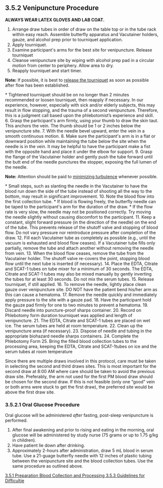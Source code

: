 ## 3.5.2 Venipuncture Procedure

**ALWAYS WEAR LATEX GLOVES AND LAB COAT.**

1. Arrange draw tubes in order of draw on the table top or in the tube rack within easy reach. Assemble butterfly apparatus and Vacutainer holders, gauze, and alcohol prep prior to tourniquet application.
2. Apply tourniquet.
3. Examine participant's arms for the best site for venipuncture. Release tourniquet
4. Cleanse venipuncture site by wiping with alcohol prep pad in a circular motion from center to periphery.  Allow area to dry.
5. Reapply tourniquet and start timer.
<div class="bs-callout bs-callout-info">
  <p>
    <strong>Note:</strong>
    If possible, it is best to <u>release the tourniquet</u> as soon as possible after flow has been established.
  </p>
</div>
 * Tightened tourniquet should be on no longer than 2 minutes recommended or loosen tourniquet, then reapply if necessary.  In our experience, however, especially with sick and/or elderly subjects, this may result in flow stopping, and the trauma of a second venipuncture. Therefore, this is a judgment call based upon the phlebotomist’s experience and skill.
6. Grasp the participant's arm firmly, using your thumb to draw the skin taut. This anchors the vein.  The thumb should be 1 or 2 inches below the venipuncture site.
7. With the needle bevel upward, enter the vein in a smooth continuous motion.
8. Make sure the participant's arm is in a flat or downward position while maintaining the tube below the site when the needle is in the vein.  It may be helpful to have the participant make a fist with the opposite hand and place it under the elbow for support.
9. Grasp the flange of the Vacutainer holder and gently push the tube forward until the butt end of the needle punctures the stopper, exposing the full lumen of the needle.
<div class="bs-callout bs-callout-info">
  <p>    <strong>Note:</strong>
    Attention should be paid to <u>minimizing turbulence</u> whenever possible.
  </p>
</div>
 * Small steps, such as slanting the needle in the Vacutainer to have the blood run down the side of the tube instead of shooting all the way to the bottom, may result in significant improvement.
10. Note the blood flow into the first collection tube.
 * If blood is flowing freely, the butterfly needle can be taped to the participant's arm for the duration of the draw.
 * If the flow rate is very slow, the needle may not be positioned correctly.  Try moving the needle slightly without causing discomfort to the participant.
11. Keep a constant, slight forward pressure (in the direction of the needle) on the end of the tube.  This prevents release of the shutoff valve and stopping of blood flow.  Do not vary pressure nor reintroduce pressure after completion of the draw.
12. Fill each Vacutainer tube as completely as possible (e.g., until the vacuum is exhausted and blood flow ceases).  If a Vacutainer tube fills only partially, remove the tube and attach another without removing the needle from vein.
13. When the blood flow ceases, remove the tube from the Vacutainer holder.  The shutoff valve re-covers the point, stopping blood flow until the next tube is inserted (if necessary).
14. Place the EDTA, Citrate and SCAT-1 tubes on tube mixer for a minimum of 30 seconds. The EDTA, Citrate and SCAT-1 tubes may also be mixed manually by gently inverting the tubes for at least 30 seconds.  Do not mix the serum tubes.
15. Release tourniquet, if still applied.
16. To remove the needle, lightly place clean gauze over venipuncture site. DO NOT have the patient bend his/her arm as this can cause a hematoma.
17. Remove the needle quickly and immediately apply pressure to the site with a gauze pad.
18. Have the participant hold the gauze pad firmly for one to two minutes to prevent a hematoma.
19. Discard needle into puncture-proof sharps container.
20. Record on Phlebotomy form duration tourniquet was applied and length of venipuncture.
21. The EDTA, Citrate and SCAT-1 tubes are placed on wet ice.  The serum tubes are held at room temperature.
22. Clean up the venipuncture area (if necessary).
23. Dispose of needle and tubing in the appropriate biohazard needle sharps containers.
24. Complete the Phlebotomy Form
25. Bring the filled blood collection tubes to the processing area, keeping the EDTA, Citrate and SCAT-1tubes on ice and the serum tubes at room temperature

Since there are multiple draws involved in this protocol, care must be taken in selecting the second and third draws sites.  This is most important for the second draw at 8:00 AM where care should be taken to avoid the previous draw site.  Preferably, the arm not used for the first PM blood draw should be chosen for the second draw.  If this is not feasible (only one “good” vein or both arms were stuck to get the first draw), the preferred site would be above the first draw site.

### 3.5.2.1 Oral Glucose Procedure

Oral glucose will be administered _after_ fasting, post-sleep venipuncture is performed.

1. After final awakening and prior to rising and eating in the morning, oral glucose will be administered by study nurse (75 grams or up to 1.75 g/kg in children).
2. Have patient lie down after drinking.
3. Approximately 2-hours after administration, draw 5 mL blood in serum tube.  Use a 21-guage butterfly needle with 12 inches of plastic tubing between the venipuncture site and the blood collection tubes.  Use the same procedure as outlined above.

<div class="center">
<div class="btn-group">
  <a href=":pages_path:/manuals/blood-collection-processing/3-05-01-preperation.md" class="btn btn-default">
    <span class="glyphicon glyphicon-chevron-left"></span>
    3.5.1 Preparation
  </a>

  <a href=":pages_path:/manuals/blood-collection-processing" class="btn btn-default">
    <span class="glyphicon glyphicon-chevron-up"></span>
    Blood Collection and Processing
  </a>

  <a href=":pages_path:/manuals/blood-collection-processing/3-05-03-guidelines-for-difficulties.md" class="btn btn-success">
    3.5.3 Guidelines for Difficultie
    <span class="glyphicon glyphicon-chevron-right"></span>
  </a>
</div>
</div>
